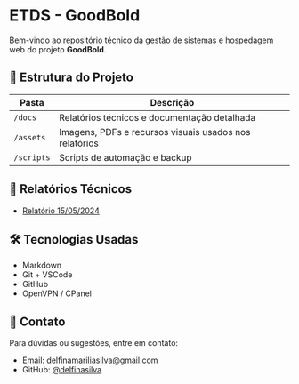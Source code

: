 # ETDS - GoodBold

Bem-vindo ao repositório técnico da gestão de sistemas e hospedagem web do projeto **GoodBold**.

## 📂 Estrutura do Projeto

| Pasta | Descrição |
|-------|-----------|
| `/docs` | Relatórios técnicos e documentação detalhada |
| `/assets` | Imagens, PDFs e recursos visuais usados nos relatórios |
| `/scripts` | Scripts de automação e backup |

## 📝 Relatórios Técnicos

- [Relatório 15/05/2024](docs/Relatório_15_05_2024.md)

## 🛠️ Tecnologias Usadas

- Markdown
- Git + VSCode
- GitHub
- OpenVPN / CPanel

## 💬 Contato

Para dúvidas ou sugestões, entre em contato:
- Email: delfinamariliasilva@gmail.com
- GitHub: [@delfinasilva](https://github.com/delfinasilva )